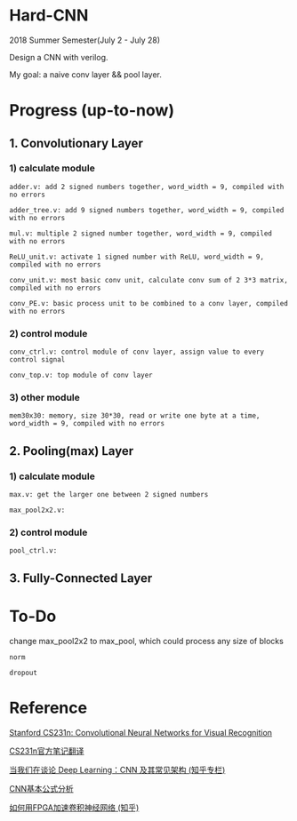 # Hard-CNN
2018 Summer Semester(July 2 - July 28)

Design a CNN with verilog.

My goal: a naive conv layer && pool layer.

# Progress (up-to-now)

## 1. Convolutionary Layer
### 1) calculate module
    adder.v: add 2 signed numbers together, word_width = 9, compiled with no errors

    adder_tree.v: add 9 signed numbers together, word_width = 9, compiled with no errors
        
    mul.v: multiple 2 signed number together, word_width = 9, compiled with no errors

    ReLU_unit.v: activate 1 signed number with ReLU, word_width = 9, compiled with no errors

    conv_unit.v: most basic conv unit, calculate conv sum of 2 3*3 matrix, compiled with no errors

    conv_PE.v: basic process unit to be combined to a conv layer, compiled with no errors
### 2) control module
    conv_ctrl.v: control module of conv layer, assign value to every control signal
    
    conv_top.v: top module of conv layer

### 3) other module
    mem30x30: memory, size 30*30, read or write one byte at a time, word_width = 9, compiled with no errors

## 2. Pooling(max) Layer
### 1) calculate module
    max.v: get the larger one between 2 signed numbers

    max_pool2x2.v: 
### 2) control module
    pool_ctrl.v: 

## 3. Fully-Connected Layer


# To-Do

change max_pool2x2 to max_pool, which could process any size of blocks 

    norm

    dropout

# Reference
[Stanford CS231n: Convolutional Neural Networks for Visual Recognition](https://link.zhihu.com/?target=http%3A//vision.stanford.edu/teaching/cs231n/index.html)

[CS231n官方笔记翻译](https://zhuanlan.zhihu.com/p/21930884)

[当我们在谈论 Deep Learning：CNN 及其常见架构 (知乎专栏)](https://zhuanlan.zhihu.com/p/27023778)

[CNN基本公式分析](http://www.datakit.cn/blog/2016/03/23/bp_cnn.html)

[如何用FPGA加速卷积神经网络 (知乎)](https://www.zhihu.com/question/64411349)